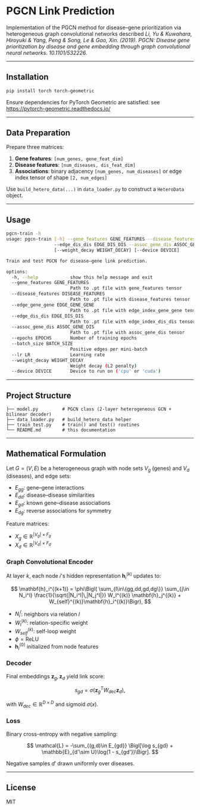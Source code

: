 # PGCN Link Prediction

Implementation of the PGCN method for disease–gene prioritization via heterogeneous graph convolutional networks described *Li, Yu & Kuwahara, Hiroyuki & Yang, Peng & Song, Le & Gao, Xin. (2019). PGCN: Disease gene prioritization by disease and gene embedding through graph convolutional neural networks. 10.1101/532226.*

---

## Installation

```bash
pip install torch torch-geometric
``` 

Ensure dependencies for PyTorch Geometric are satisfied: see https://pytorch-geometric.readthedocs.io/

---

## Data Preparation

Prepare three matrices:

1. **Gene features**: `[num_genes, gene_feat_dim]`
2. **Disease features**: `[num_diseases, dis_feat_dim]`
3. **Associations**: binary adjacency `[num_genes, num_diseases]` or edge index tensor of shape `[2, num_edges]`

Use `build_hetero_data(...)` in `data_loader.py` to construct a `HeteroData` object.

---

## Usage

```bash
pgcn-train -h
usage: pgcn-train [-h] --gene_features GENE_FEATURES --disease_features DISEASE_FEATURES --edge_gene_gene EDGE_GENE_GENE
                  --edge_dis_dis EDGE_DIS_DIS --assoc_gene_dis ASSOC_GENE_DIS [--epochs EPOCHS] [--batch_size BATCH_SIZE] [--lr LR]
                  [--weight_decay WEIGHT_DECAY] [--device DEVICE]

Train and test PGCN for disease–gene link prediction.

options:
  -h, --help            show this help message and exit
  --gene_features GENE_FEATURES
                        Path to .pt file with gene_features tensor
  --disease_features DISEASE_FEATURES
                        Path to .pt file with disease_features tensor
  --edge_gene_gene EDGE_GENE_GENE
                        Path to .pt file with edge_index_gene_gene tensor
  --edge_dis_dis EDGE_DIS_DIS
                        Path to .pt file with edge_index_dis_dis tensor
  --assoc_gene_dis ASSOC_GENE_DIS
                        Path to .pt file with assoc_gene_dis tensor
  --epochs EPOCHS       Number of training epochs
  --batch_size BATCH_SIZE
                        Positive edges per mini-batch
  --lr LR               Learning rate
  --weight_decay WEIGHT_DECAY
                        Weight decay (L2 penalty)
  --device DEVICE       Device to run on ('cpu' or 'cuda')
```

---

## Project Structure

```
├── model.py         # PGCN class (2-layer heterogeneous GCN + bilinear decoder)
├── data_loader.py   # build_hetero_data helper
├── train_test.py    # train() and test() routines
└── README.md        # this documentation
```

---

## Mathematical Formulation

Let $G=(V,E)$ be a heterogeneous graph with node sets $V_{g}$ (genes) and $V_{d}$ (diseases), and edge sets:
- $E_{gg}$: gene–gene interactions
- $E_{dd}$: disease–disease similarities
- $E_{gd}$: known gene–disease associations
- $E_{dg}$: reverse associations for symmetry

Feature matrices:
- $X_{g}\in\mathbb{R}^{|V_g|\times F_g}$
- $X_{d}\in\mathbb{R}^{|V_d|\times F_d}$

### Graph Convolutional Encoder
At layer $k$, each node $i$'s hidden representation $\mathbf{h}_i^{(k)}$ updates to:

$$
\mathbf{h}_i^{(k+1)} = \phi\Bigl( \sum_{l\in\{gg,dd,gd,dg\}} \sum_{j\in N_i^l} \frac{1}{\sqrt{|N_i^l|\,|N_j^l|}} W_l^{(k)} \mathbf{h}_j^{(k)} + W_{self}^{(k)}\mathbf{h}_i^{(k)}\Bigr),
$$

- $N_i^l$: neighbors via relation $l$
- $W_l^{(k)}$: relation-specific weight
- $W_{self}^{(k)}$: self-loop weight
- $\phi=\mathrm{ReLU}$
- $\mathbf{h}_i^{(0)}$ initialized from node features

### Decoder
Final embeddings $\mathbf{z}_g,\mathbf{z}_d$ yield link score:

$$
s_{gd} = \sigma\bigl(\mathbf{z}_g^T W_{dec} \mathbf{z}_d\bigr),
$$

with $W_{dec}\in\mathbb{R}^{D\times D}$ and sigmoid $\sigma(x)$.

### Loss
Binary cross-entropy with negative sampling:

$$
\mathcal{L} = -\sum_{(g,d)\in E_{gd}} \Bigl[\log s_{gd} + \mathbb{E}_{d'\sim U}\log(1 - s_{gd'})\Bigr].
$$

Negative samples $d'$ drawn uniformly over diseases.

---

## License
MIT
